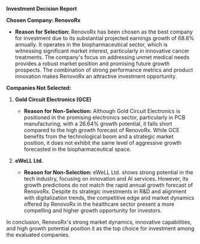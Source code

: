 **Investment Decision Report**

**Chosen Company: RenovoRx**
- **Reason for Selection:** RenovoRx has been chosen as the best company for investment due to its substantial projected earnings growth of 68.8% annually. It operates in the biopharmaceutical sector, which is witnessing significant market interest, particularly in innovative cancer treatments. The company's focus on addressing unmet medical needs provides a robust market position and promising future growth prospects. The combination of strong performance metrics and product innovation makes RenovoRx an attractive investment opportunity.

**Companies Not Selected:**

1. **Gold Circuit Electronics (GCE)**
   - **Reason for Non-Selection:** Although Gold Circuit Electronics is positioned in the promising electronics sector, particularly in PCB manufacturing, with a 26.64% growth potential, it falls short compared to the high growth forecast of RenovoRx. While GCE benefits from the technological boom and a strategic market position, it does not exhibit the same level of aggressive growth forecasted in the biopharmaceutical space.

2. **eWeLL Ltd.**
   - **Reason for Non-Selection:** eWeLL Ltd. shows strong potential in the tech industry, focusing on innovation and AI services. However, its growth predictions do not match the rapid annual growth forecast of RenovoRx. Despite its strategic investments in R&D and alignment with digitalization trends, the competitive edge and market dynamics offered by RenovoRx in the healthcare sector present a more compelling and higher growth opportunity for investors.

In conclusion, RenovoRx's strong market dynamics, innovative capabilities, and high growth potential position it as the top choice for investment among the evaluated companies.